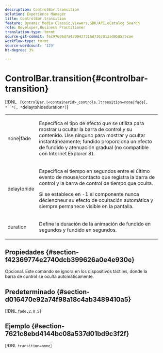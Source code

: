 ```yaml
---
description: ControlBar.transition
solution: Experience Manager
title: ControlBar.transition
feature: Dynamic Media Classic,Viewers,SDK/API,eCatalog Search
role: Developer,Business Practitioner
translation-type: tm+mt
source-git-commit: f6c97606d7a4209427316d7367013ad9585a5cae
workflow-type: tm+mt
source-wordcount: '129'
ht-degree: 3%

---
```



# ControlBar.transition{#controlbar-transition}

[!DNL ` [ControlBar.|<containerId>_controls.]transition=none|fade[, *``*[, *`delaytohideduration`*]`]

<table id="table_F71AA834FE494949A2D4B569EA5E721F"> 
 <tbody> 
  <tr> 
   <td colname="col1"> <p> <span class="codeph"> none|fade  </span> </p> </td> 
   <td colname="col2"> <p> Especifica el tipo de efecto que se utiliza para mostrar u ocultar la barra de control y su contenido. Use <span class="codeph"> ninguno </span> para mostrar y ocultar instantáneamente; <span class="codeph"> fundido </span> proporciona un efecto de fundido y atenuación gradual (no compatible con Internet Explorer 8). </p> </td> 
  </tr> 
  <tr> 
   <td colname="col1"> <p> <span class="codeph"> <span class="varname"> delaytohide  </span> </span> </p> </td> 
   <td colname="col2"> <p> Especifica el tiempo en segundos entre el último evento de mouse/contacto que registra la barra de control y la barra de control de tiempo que oculta. </p> <p> Si se establece en <span class="codeph"> -1 </span> el componente nunca déclencheur su efecto de ocultación automática y siempre permanece visible en la pantalla. </p> </td> 
  </tr> 
  <tr> 
   <td colname="col1"> <p> <span class="codeph"> <span class="varname"> duration  </span> </span> </p> </td> 
   <td colname="col2"> <p> Define la duración de la animación de fundido en segundos y fundido en segundos. </p> </td> 
  </tr> 
 </tbody> 
</table>

## Propiedades {#section-f42369774e2740dcb399626a0e4e930e}

Opcional. Este comando se ignora en los dispositivos táctiles, donde la barra de control se oculta automáticamente.

## Predeterminado {#section-d016470e92a74f98a18c4ab3489410a5}

[!DNL `fade,2,0.5`]

## Ejemplo {#section-7621c8ebd4144bc08a537d01bd9c3f2f}

[!DNL `transition=none`]
